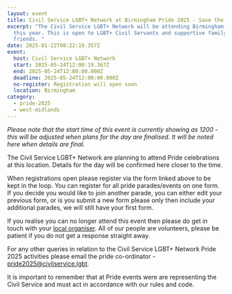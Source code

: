 ```yaml
---
layout: event
title: Civil Service LGBT+ Network at Birmingham Pride 2025 - Save the Date
excerpt: "The Civil Service LGBT+ Network will be attending Birmingham Pride
  this year. This is open to LGBT+ Civil Servants and supportive family and
  friends. "
date: 2025-01-22T08:22:19.357Z
event:
  host: Civil Service LGBT+ Network
  start: 2025-05-24T12:00:19.367Z
  end: 2025-05-24T12:00:00.000Z
  deadline: 2025-05-24T12:00:00.000Z
  no-register: Registration will open soon
  location: Birmingham
category:
  - pride-2025
  - west-midlands
---
```

*P﻿lease note that the start time of this event is currently showing as 1200 - this will be adjusted when plans for the day are finalised. It will be noted here when details are final.*

The Civil Service LGBT+ Network are planning to attend Pride celebrations at this location. Details for the day will be confirmed here closer to the time. 

When registrations open please register via the form linked above to be kept in the loop. You can register for all pride parades/events on one form. If you decide you would like to join another parade, you can either edit your previous form, or is you submit a new form please only then include your additional parades, we will still have your first form.

I﻿f you realise you can no longer attend this event then please do get in touch with your [local organiser](https://www.civilservice.lgbt/team/). All of our people are volunteers, please be patient if you do not get a response straight away. 

F﻿or any other queries in relation to the Civil Service LGBT+ Network Pride 2025 activities please email the pride co-ordinator - [pride2025@civilservice.lgbt](mailto:pride2025@civilservice.lgbt).

I﻿t is important to remember that at Pride events were are representing the Civil Service and must act in accordance with our rules and code.